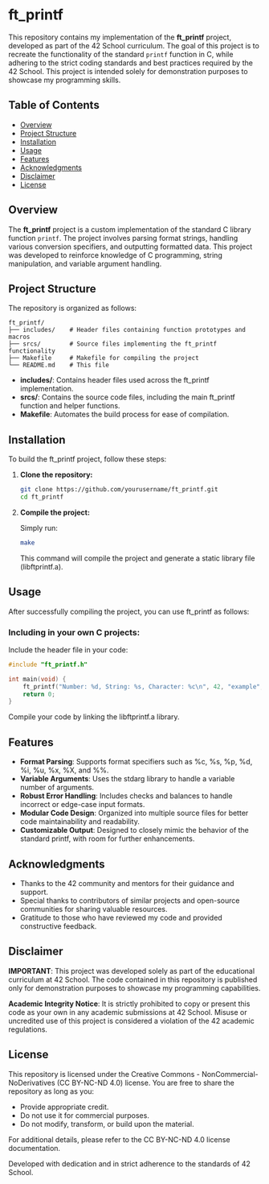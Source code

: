 # ft_printf

This repository contains my implementation of the **ft_printf** project, developed as part of the 42 School curriculum. The goal of this project is to recreate the functionality of the standard `printf` function in C, while adhering to the strict coding standards and best practices required by the 42 School. This project is intended solely for demonstration purposes to showcase my programming skills.

## Table of Contents

- [Overview](#overview)
- [Project Structure](#project-structure)
- [Installation](#installation)
- [Usage](#usage)
- [Features](#features)
- [Acknowledgments](#acknowledgments)
- [Disclaimer](#disclaimer)
- [License](#license)

## Overview

The **ft_printf** project is a custom implementation of the standard C library function `printf`. The project involves parsing format strings, handling various conversion specifiers, and outputting formatted data. This project was developed to reinforce knowledge of C programming, string manipulation, and variable argument handling.

## Project Structure

The repository is organized as follows:

```
ft_printf/
├── includes/    # Header files containing function prototypes and macros
├── srcs/        # Source files implementing the ft_printf functionality
├── Makefile     # Makefile for compiling the project
└── README.md    # This file
```

- **includes/**: Contains header files used across the ft_printf implementation.
- **srcs/**: Contains the source code files, including the main ft_printf function and helper functions.
- **Makefile**: Automates the build process for ease of compilation.

## Installation

To build the ft_printf project, follow these steps:

1. **Clone the repository:**

   ```sh
   git clone https://github.com/yourusername/ft_printf.git
   cd ft_printf
   ```

2. **Compile the project:**

   Simply run:

   ```sh
   make
   ```

   This command will compile the project and generate a static library file (libftprintf.a).

## Usage

After successfully compiling the project, you can use ft_printf as follows:

### Including in your own C projects:

Include the header file in your code:

```c
#include "ft_printf.h"

int main(void) {
    ft_printf("Number: %d, String: %s, Character: %c\n", 42, "example", 'A');
    return 0;
}
```

Compile your code by linking the libftprintf.a library.

## Features

- **Format Parsing**: Supports format specifiers such as %c, %s, %p, %d, %i, %u, %x, %X, and %%.
- **Variable Arguments**: Uses the stdarg library to handle a variable number of arguments.
- **Robust Error Handling**: Includes checks and balances to handle incorrect or edge-case input formats.
- **Modular Code Design**: Organized into multiple source files for better code maintainability and readability.
- **Customizable Output**: Designed to closely mimic the behavior of the standard printf, with room for further enhancements.

## Acknowledgments

- Thanks to the 42 community and mentors for their guidance and support.
- Special thanks to contributors of similar projects and open-source communities for sharing valuable resources.
- Gratitude to those who have reviewed my code and provided constructive feedback.

## Disclaimer

**IMPORTANT**:
This project was developed solely as part of the educational curriculum at 42 School. The code contained in this repository is published only for demonstration purposes to showcase my programming capabilities.

**Academic Integrity Notice**:
It is strictly prohibited to copy or present this code as your own in any academic submissions at 42 School. Misuse or uncredited use of this project is considered a violation of the 42 academic regulations.

## License

This repository is licensed under the Creative Commons - NonCommercial-NoDerivatives (CC BY-NC-ND 4.0) license. You are free to share the repository as long as you:

- Provide appropriate credit.
- Do not use it for commercial purposes.
- Do not modify, transform, or build upon the material.

For additional details, please refer to the CC BY-NC-ND 4.0 license documentation.

Developed with dedication and in strict adherence to the standards of 42 School.
